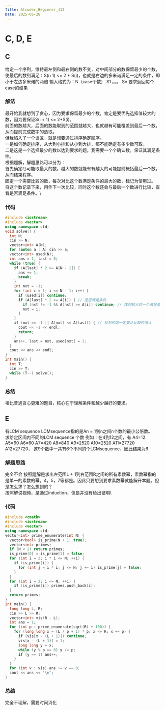 ```yaml
---
Title: Atcoder_Beginner_412
Date: 2025-06-28
---
```

# C, D, E
## C
给定一个序列，维持最左侧和最右侧的数不变，对中间部分的数保留最少的个数，使最后的数列满足：S(i+1) <= 2 * S(i)，也就是右边的多米诺满足一定的条件，即小于左边多米诺的两倍
输入格式为：N（case个数）
          S1
          。。。
          Sn
要求返回每个case的结果
### 解法
最开始我就想到了贪心，因为要求保留最少的个数，肯定是要优先选择值较大的数，因为要保证S(i + 1) <= 2*S(i)。\
前面的数越大，后面的数能取到的范围就越大，也就越有可能覆盖到最后一个数，从而提前完成数字的选取。\
但我陷入了一个误区，就是想要通过排序确定顺序。\
一是如何确定排序，从大到小排和从小到大排，都不能确定有多少数可取。\
二是这是一个选择最少的数以达到要求的题，我需要一个个确认数，保证其满足条件。\
根据题解，解题思路可以分为：\
首先确定尽可能取最大的数，越大的数就能有有越大的可能提前概括最后一个数，从而结束程序。\
固定一个需要比较的数，每次对比这个数满足条件的最大的数，标记为使用过。\
将这个数记录下来，用作下一次比较，同时这个数还会与最后一个数进行比较，查看是否满足条件。\
### 代码
~~~C++
#include <iostream>
#include <vector>
using namespace std;
void solve() {
  int N;
  cin >> N;
  vector<int> A(N);
  for (auto& a : A) cin >> a;
  vector<int> used(N);
  int ans = 1, last = 0;
  while (true) {
    if (A[last] * 2 >= A[N - 1]) {
      ans += 1;
      break;
    }
    int nxt = -1;
    for (int i = 1; i <= N - 1; i++) {
      if (used[i]) continue;
      if (A[last] * 2 >= A[i]) { // 是否满足条件
        if (nxt != -1 && A[nxt] >= A[i]) continue; // 找到较大的一个满足条件的值， 与A[last]比较
        nxt = i;
      }
    }
    if (nxt == -1 || A[nxt] <= A[last]) { // 找到的值一定要比比较的值大
      cout << -1 << endl;
      return;
    }
    ans++, last = nxt, used[nxt] = 1;
  }
  cout << ans << endl;
}
int main() {
  int T;
  cin >> T;
  while (T--) solve();
}
~~~
### 总结
相比普通贪心更难的题目，核心在于理解条件和越少越好的要求。
## E
有LCM sequence
LCMsequence指的是An = 1到n之间n个数的最小公倍数。\
求给定区间内不同的LCM sequence 个数
例如：在4到12之间，有
A4=12
A5=60
A6=60
A7=420
A8=840
A9=2520
A10=2520
A11=27720
A12=27720，
这9个数中一共有6个不同的个LCMsequence，因此结果为6
### 解题思路
完全不会
按照题解是求出左范围L + 1到右范围R之间的所有素数幂，素数幂指的是单一的素数的幂。4，5，7等都是。因此只要想到要求素数幂就能解开本题。但是怎么求？怎么想到的？\
按照解说视频，是通过induction，但是并没有给出证明\
### 代码
~~~C++
#include <cmath>
#include <iostream>
#include <vector>
using namespace std;
vector<int> prime_enumerate(int N) {
  vector<bool> is_prime(N + 1, true);
  vector<int> primes;
  if (N < 2) return primes;
  is_prime[0] = is_prime[1] = false;
  for (int i = 2; i * i <= N; ++i) {
    if (is_prime[i]) {
      for (int j = i * i; j <= N; j += i) is_prime[j] = false;
    }
  }
  for (int i = 2; i <= N; ++i) {
    if (is_prime[i]) primes.push_back(i);
  }
  return primes;
}
int main() {
  long long L, R;
  cin >> L >> R;
  vector<int> vis(R - L);
  int ans = 1;
  for (int p : prime_enumerate(sqrt(R) + 100)) {
    for (long long x = (L / p + 1) * p; x <= R; x += p) {
      if (vis[x - (L + 1)]) continue;
      vis[x - (L + 1)] = 1;
      long long y = x;
      while (y % p == 0) y /= p;
      if (y == 1) ans++;
    }
  }
  for (int v : vis) ans += v == 0;
  cout << ans << "\n";
}
~~~
### 总结
完全不理解，需要时间消化
